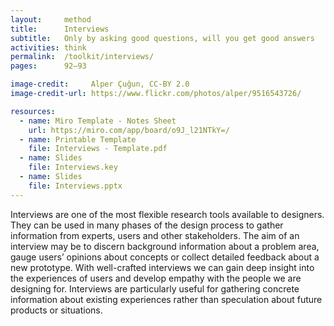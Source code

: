 ```yaml
---
layout:     method
title:      Interviews
subtitle:   Only by asking good questions, will you get good answers
activities: think
permalink:  /toolkit/interviews/
pages:      92–93

image-credit:     Alper Çuğun, CC-BY 2.0
image-credit-url: https://www.flickr.com/photos/alper/9516543726/

resources:
  - name: Miro Template - Notes Sheet
    url: https://miro.com/app/board/o9J_l21NTkY=/
  - name: Printable Template
    file: Interviews - Template.pdf
  - name: Slides
    file: Interviews.key
  - name: Slides
    file: Interviews.pptx
---
```


Interviews are one of the most flexible research tools available to designers. They can be used in many phases of the design process to gather information from experts, users and other stakeholders. The aim of an interview may be to discern background information about a problem area, gauge users’ opinions about concepts or collect detailed feedback about a new prototype. With well-crafted interviews we can gain deep insight into the experiences of users and develop empathy with the people we are designing for. Interviews are particularly useful for gathering concrete information about existing experiences rather than speculation about future products or situations.